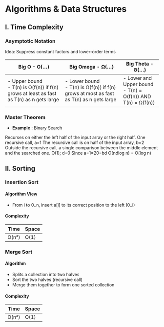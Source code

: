 # Algorithms & Data Structures

## I. Time Complexity

### Asymptotic Notation
Idea: Suppress constant factors and lower-order terms

| Big O - O(…)   |      Big Omega - Ω(…)      |  Big Theta - Θ(…) |
|----------|-------------|------|
| - Upper bound<br>- T(n) is O(f(n)) if f(n) grows at least as fast as T(n) as n gets large |  - Lower bound<br>- T(n) is Ω(f(n)) if f(n) grows at most as fast as T(n) as n gets large | - Lower and Upper bound<br>- T(n) = O(f(n)) AND T(n) = Ω(f(n)) |

### Master Theorem
- **Example** : Binary Search

Recurses on either the left half of the input array or the right half. One recursive call, a=1
The recursive call is on half of the input array, b=2
Outside the recursive call, a single comparison between the middle element and the searched one. O(1); d=0
Since a=1=20=bd
O(ndlog n) = O(log n)

## II. Sorting
### Insertion Sort
#### Algorithm [View](sorting/insertion.go)
- From i to 0..n, insert a[i] to its correct position to the left (0..i)

#### Complexity
| Time | Space |
|---|---|
| O(n²) | O(1) |

### Merge Sort
#### Algorithm
- Splits a collection into two halves
- Sort the two halves (recursive call)
- Merge them together to form one sorted collection

#### Complexity
| Time | Space |
|---|---|
| O(n²) | O(1) |
